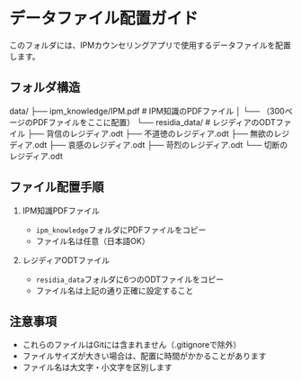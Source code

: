 # データファイル配置ガイド

このフォルダには、IPMカウンセリングアプリで使用するデータファイルを配置します。

## フォルダ構造
data/
├── ipm_knowledge/IPM.pdf     # IPM知識のPDFファイル
│   └── （300ページのPDFファイルをここに配置）
└── residia_data/      # レジディアのODTファイル
├── 背信のレジディア.odt
├── 不道徳のレジディア.odt
├── 無欲のレジディア.odt
├── 哀感のレジディア.odt
├── 苛烈のレジディア.odt
└── 切断のレジディア.odt

## ファイル配置手順

1. IPM知識PDFファイル
   - `ipm_knowledge`フォルダにPDFファイルをコピー
   - ファイル名は任意（日本語OK）

2. レジディアODTファイル
   - `residia_data`フォルダに6つのODTファイルをコピー
   - ファイル名は上記の通り正確に設定すること

## 注意事項

- これらのファイルはGitには含まれません（.gitignoreで除外）
- ファイルサイズが大きい場合は、配置に時間がかかることがあります
- ファイル名は大文字・小文字を区別します